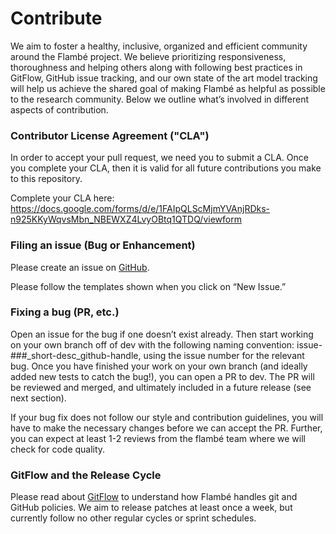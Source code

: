 # Contribute

We aim to foster a healthy, inclusive, organized and efficient community around the Flambé project. We believe prioritizing responsiveness, thoroughness and helping others along with following best practices in GitFlow, GitHub issue tracking, and our own state of the art model tracking will help us achieve the shared goal of making Flambé as helpful as possible to the research community. Below we outline what’s involved in different aspects of contribution.

### Contributor License Agreement ("CLA")

In order to accept your pull request, we need you to submit a CLA. Once you complete your CLA, then it is valid for all future contributions you make to this repository.

Complete your CLA here: https://docs.google.com/forms/d/e/1FAIpQLScMjmYVAnjRDks-n925KKyWqvsMbn_NBEWXZ4LvyOBtq1QTDQ/viewform

### Filing an issue (Bug or Enhancement)

Please create an issue on [GitHub](https://github.com/asappresearch/flambe/issues).

Please follow the templates shown when you click on “New Issue.”

### Fixing a bug (PR, etc.)

Open an issue for the bug if one doesn’t exist already. Then start working on your own branch off of dev with the following naming convention: issue-###_short-desc_github-handle, using the issue number for the relevant bug. Once you have finished your work on your own branch (and ideally added new tests to catch the bug!), you can open a PR to dev. The PR will be reviewed and merged, and ultimately included in a future release (see next section).

If your bug fix does not follow our style and contribution guidelines, you will have to make the necessary changes before we can accept the PR. Further, you can expect at least 1-2 reviews from the flambé team where we will check for code quality.

### GitFlow and the Release Cycle

Please read about [GitFlow](https://www.atlassian.com/git/tutorials/comparing-workflows/gitflow-workflow) to understand how Flambé handles git and GitHub policies. We aim to release patches at least once a week, but currently follow no other regular cycles or sprint schedules.
